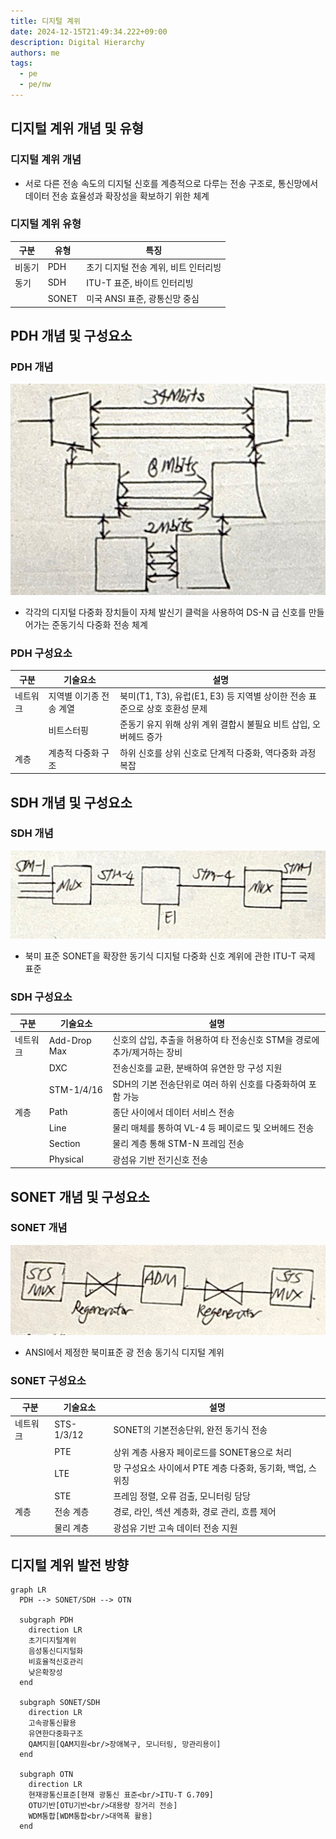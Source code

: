 ```yaml
---
title: 디지털 계위
date: 2024-12-15T21:49:34.222+09:00
description: Digital Hierarchy
authors: me
tags:
  - pe
  - pe/nw 
---
```


## 디지털 계위 개념 및 유형

### 디지털 계위 개념

- 서로 다른 전송 속도의 디지털 신호를 계층적으로 다루는 전송 구조로, 통신망에서 데이터 전송 효율성과 확장성을 확보하기 위한 체계

### 디지털 계위 유형

| 구분 | 유형 | 특징 |
|---|---|---|
| 비동기 | PDH | 초기 디지털 전송 계위, 비트 인터리빙 |
| 동기 | SDH | ITU-T 표준, 바이트 인터리빙 |
| | SONET | 미국 ANSI 표준, 광통신망 중심 |

## PDH 개념 및 구성요소

### PDH 개념

![pdh](./assets/pdh.jpg)

- 각각의 디지털 다중화 장치들이 자체 발신기 클럭을 사용하여 DS-N 급 신호를 만들어가는 준동기식 다중화 전송 체계

### PDH 구성요소

| 구분 | 기술요소 | 설명 |
| --- | --- | --- |
| 네트워크 | 지역별 이기종 전송 계열 | 북미(T1, T3), 유럽(E1, E3) 등 지역별 상이한 전송 표준으로 상호 호환성 문제 |
| | 비트스터핑 | 준동기 유지 위해 상위 계위 결합시 불필요 비트 삽입, 오버헤드 증가 |
| 계층 | 계층적 다중화 구조 | 하위 신호를 상위 신호로 단계적 다중화, 역다중화 과정 복잡 |

## SDH 개념 및 구성요소

### SDH 개념

![sdh](./assets/sdh.jpg)

- 북미 표준 SONET을 확장한 동기식 디지털 다중화 신호 계위에 관한 ITU-T 국제 표준

### SDH 구성요소

| 구분 | 기술요소 | 설명 |
| --- | --- | --- |
| 네트워크 | Add-Drop Max | 신호의 삽입, 추출을 허용하여 타 전송신호 STM을 경로에 추가/제거하는 장비 |
| | DXC | 전송신호를 교환, 분배하여 유연한 망 구성 지원 |
| | STM-1/4/16 | SDH의 기본 전송단위로 여러 하위 신호를 다중화하여 포함 가능 |
| 계층 | Path | 종단 사이에서 데이터 서비스 전송 |
| | Line | 물리 매체를 통하여 VL-4 등 페이로드 및 오버헤드 전송 |
| | Section | 물리 계층 통해 STM-N 프레임 전송 |
| | Physical | 광섬유 기반 전기신호 전송 |

## SONET 개념 및 구성요소

### SONET 개념

![sonet](./assets/sonet.jpg)

- ANSI에서 제정한 북미표준 광 전송 동기식 디지털 계위

### SONET 구성요소

| 구분 | 기술요소 | 설명 |
| --- | --- | --- |
| 네트워크 | STS-1/3/12 | SONET의 기본전송단위, 완전 동기식 전송 |
| | PTE | 상위 계층 사용자 페이로드를 SONET용으로 처리 |
| | LTE | 망 구성요소 사이에서 PTE 계층 다중화, 동기화, 백업, 스위칭 |
| | STE | 프레임 정렬, 오류 검출, 모니터링 담당 |
| 계층 | 전송 계층 | 경로, 라인, 섹션 계층화, 경로 관리, 흐름 제어 |
| | 물리 계층 | 광섬유 기반 고속 데이터 전송 지원 |

## 디지털 계위 발전 방향

```mermaid
graph LR
  PDH --> SONET/SDH --> OTN
  
  subgraph PDH
    direction LR
    초기디지털계위
    음성통신디지털화
    비효율적신호관리
    낮은확장성
  end

  subgraph SONET/SDH
    direction LR
    고속광통신활용
    유연한다중화구조
    QAM지원[QAM지원<br/>장애복구, 모니터링, 망관리용이]
  end

  subgraph OTN
    direction LR
    현재광통신표준[현재 광통신 표준<br/>ITU-T G.709]
    OTU기반[OTU기반<br/>대용량 장거리 전송]
    WDM통합[WDM통합<br/>대역폭 활용]
  end
```

